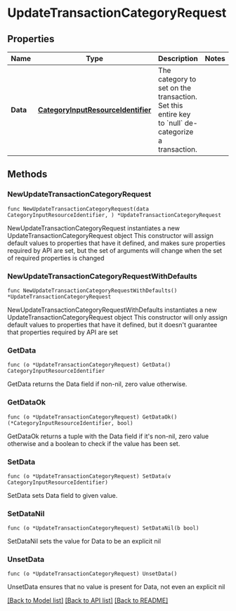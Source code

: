 # UpdateTransactionCategoryRequest

## Properties

Name | Type | Description | Notes
------------ | ------------- | ------------- | -------------
**Data** | [**CategoryInputResourceIdentifier**](CategoryInputResourceIdentifier.md) | The category to set on the transaction. Set this entire key to &#x60;null&#x60; de-categorize a transaction.  | 

## Methods

### NewUpdateTransactionCategoryRequest

`func NewUpdateTransactionCategoryRequest(data CategoryInputResourceIdentifier, ) *UpdateTransactionCategoryRequest`

NewUpdateTransactionCategoryRequest instantiates a new UpdateTransactionCategoryRequest object
This constructor will assign default values to properties that have it defined,
and makes sure properties required by API are set, but the set of arguments
will change when the set of required properties is changed

### NewUpdateTransactionCategoryRequestWithDefaults

`func NewUpdateTransactionCategoryRequestWithDefaults() *UpdateTransactionCategoryRequest`

NewUpdateTransactionCategoryRequestWithDefaults instantiates a new UpdateTransactionCategoryRequest object
This constructor will only assign default values to properties that have it defined,
but it doesn't guarantee that properties required by API are set

### GetData

`func (o *UpdateTransactionCategoryRequest) GetData() CategoryInputResourceIdentifier`

GetData returns the Data field if non-nil, zero value otherwise.

### GetDataOk

`func (o *UpdateTransactionCategoryRequest) GetDataOk() (*CategoryInputResourceIdentifier, bool)`

GetDataOk returns a tuple with the Data field if it's non-nil, zero value otherwise
and a boolean to check if the value has been set.

### SetData

`func (o *UpdateTransactionCategoryRequest) SetData(v CategoryInputResourceIdentifier)`

SetData sets Data field to given value.


### SetDataNil

`func (o *UpdateTransactionCategoryRequest) SetDataNil(b bool)`

 SetDataNil sets the value for Data to be an explicit nil

### UnsetData
`func (o *UpdateTransactionCategoryRequest) UnsetData()`

UnsetData ensures that no value is present for Data, not even an explicit nil

[[Back to Model list]](../README.md#documentation-for-models) [[Back to API list]](../README.md#documentation-for-api-endpoints) [[Back to README]](../README.md)


